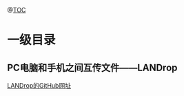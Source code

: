@[TOC](一些常用的工具)
# 一级目录
## PC电脑和手机之间互传文件——LANDrop
[LANDrop的GitHub网址](https://github.com/LANDrop/LANDrop)

